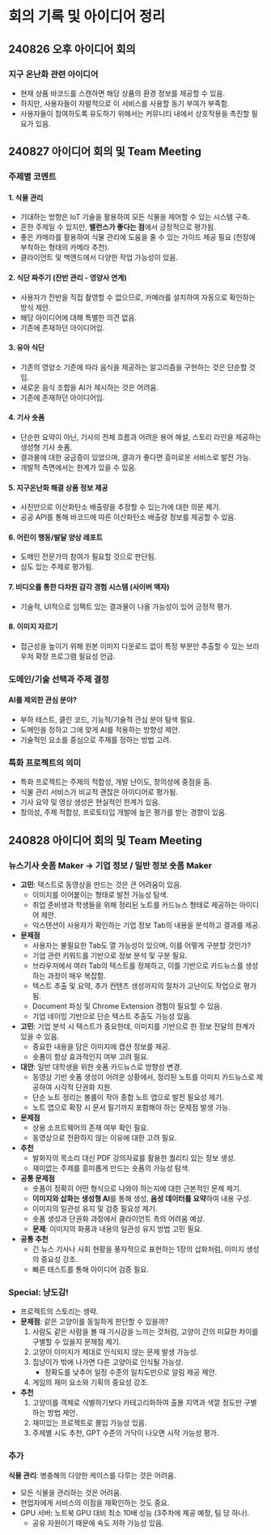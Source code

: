 # 회의 기록 및 아이디어 정리

## 240826 오후 아이디어 회의

### 지구 온난화 관련 아이디어

- 현재 상품 바코드를 스캔하면 해당 상품의 환경 정보를 제공할 수 있음.
- 하지만, 사용자들이 자발적으로 이 서비스를 사용할 동기 부여가 부족함.
- 사용자들이 참여하도록 유도하기 위해서는 커뮤니티 내에서 상호작용을 촉진할 필요가 있음.

## 240827 아이디어 회의 및 Team Meeting

### 주제별 코멘트

#### 1. 식물 관리

- 기대하는 방향은 IoT 기술을 활용하여 모든 식물을 제어할 수 있는 시스템 구축.
- 흔한 주제일 수 있지만, **밸런스가 좋다는 점**에서 긍정적으로 평가됨.
- 좋은 카메라를 활용하여 식물 관리에 도움을 줄 수 있는 가이드 제공 필요 (천장에 부착하는 형태의 카메라 추천).
- 클라이언트 및 백엔드에서 다양한 작업 가능성이 있음.

#### 2. 식단 짜주기 (잔반 관리 - 영양사 연계)

- 사용자가 잔반을 직접 촬영할 수 없으므로, 카메라를 설치하여 자동으로 확인하는 방식 제안.
- 해당 아이디어에 대해 특별한 의견 없음.
- 기존에 존재하던 아이디어임.

#### 3. 유아 식단

- 기존의 영양소 기준에 따라 음식을 제공하는 알고리즘을 구현하는 것은 단순할 것임.
- 새로운 음식 조합을 AI가 제시하는 것은 어려움.
- 기존에 존재하던 아이디어임.

#### 4. 기사 숏폼

- 단순한 요약이 아닌, 기사의 전체 흐름과 어려운 용어 해설, 스토리 라인을 제공하는 생성형 기사 숏폼.
- 결과물에 대한 궁금증이 있었으며, 결과가 좋다면 흥미로운 서비스로 발전 가능.
- 개발적 측면에서는 한계가 있을 수 있음.

#### 5. 지구온난화 해결 상품 정보 제공

- 사진만으로 이산화탄소 배출량을 추정할 수 있는가에 대한 의문 제기.
- 공공 API를 통해 바코드에 따른 이산화탄소 배출량 정보를 제공할 수 있음.

#### 6. 어린이 행동/발달 양상 레포트

- 도메인 전문가의 참여가 필요할 것으로 판단됨.
- 심도 있는 주제로 평가됨.

#### 7. 비디오를 통한 다차원 감각 경험 시스템 (사이버 액자)

- 기술적, UI적으로 임팩트 있는 결과물이 나올 가능성이 있어 긍정적 평가.

#### 8. 이미지 자르기

- 접근성을 높이기 위해 원본 이미지 다운로드 없이 특정 부분만 추출할 수 있는 브라우저 확장 프로그램 필요성 언급.

### 도메인/기술 선택과 주제 결정

#### AI를 제외한 관심 분야?

- 부하 테스트, 클린 코드, 기능적/기술적 관심 분야 탐색 필요.
- 도메인을 정하고 그에 맞게 AI를 적용하는 방향성 제안.
- 기술적인 요소를 중심으로 주제를 정하는 방법 고려.

### 특화 프로젝트의 의미

- 특화 프로젝트는 주제의 적합성, 개발 난이도, 창의성에 중점을 둠.
- 식물 관리 서비스가 비교적 괜찮은 아이디어로 평가됨.
- 기사 요약 및 영상 생성은 현실적인 한계가 있음.
- 창의성, 주제 적합성, 프로토타입 개발에 높은 평가를 받는 경향이 있음.

## 240828 아이디어 회의 및 Team Meeting

### 뉴스기사 숏폼 Maker → 기업 정보 / 일반 정보 숏폼 Maker

- **고민**: 텍스트로 동영상을 만드는 것은 큰 어려움이 있음.
  - 이미지를 이어붙이는 형태로 발전 가능성 탐색.
  - 취업 준비생과 학생들을 위해 정리된 노트를 카드뉴스 형태로 제공하는 아이디어 제안.
  - 익스텐션이 사용자가 확인하는 기업 정보 Tab의 내용을 분석하고 결과를 제공.
- **문제점**
  - 사용자는 불필요한 Tab도 열 가능성이 있으며, 이를 어떻게 구분할 것인가?
  - 기업 관련 키워드를 기반으로 정보 분석 및 구분 필요.
  - 브라우저에서 여러 Tab의 텍스트를 정제하고, 이를 기반으로 카드뉴스를 생성하는 과정이 매우 복잡함.
  - 텍스트 추출 및 요약, 추가 컨텐츠 생성까지의 절차가 고난이도 작업으로 평가됨.
  - Document 파싱 및 Chrome Extension 경험이 필요할 수 있음.
  - 기업 네이밍 기반으로 단순 텍스트 추출도 가능성 있음.
- **고민**: 기업 분석 시 텍스트가 중요한데, 이미지를 기반으로 한 정보 전달의 한계가 있을 수 있음.
  - 중요한 내용을 담은 이미지에 캡션 정보를 제공.
  - 숏폼이 항상 효과적인지 여부 고려 필요.
- **대안**: 일반 대학생을 위한 숏폼 카드뉴스로 방향성 변경.
  - 동영상 기반 숏폼 생성이 어려운 상황에서, 정리된 노트를 이미지 카드뉴스로 제공하여 시각적 단권화 지원.
  - 단순 노트 정리는 볼륨이 작아 종합 노트 앱으로 발전 필요성 제기.
  - 노트 앱으로 확장 시 문서 필기까지 포함해야 하는 문제점 발생 가능.
- **문제점**
  - 상용 소프트웨어의 존재 여부 확인 필요.
  - 동영상으로 전환하지 않는 이유에 대한 고려 필요.
- **추천**
  - 발화자의 목소리 대신 PDF 강의자료를 활용한 퀄리티 있는 정보 생성.
  - 재미없는 주제를 흥미롭게 만드는 숏폼의 가능성 탐색.
- **공통 문제점**
  - 숏폼이 정확히 어떤 형식으로 나와야 하는지에 대한 근본적인 문제 제기.
  - **이미지와 삽화는 생성형 AI**를 통해 생성, **음성 데이터를 요약**하여 내용 구성.
  - 이미지의 일관성 유지 및 검증 필요성 제기.
  - 숏폼 생성과 단권화 과정에서 클라이언트 측의 어려움 예상.
  - **문제**: 이미지의 화풍과 내용의 일관성 유지 방법 고민 필요.
- **공통 추천**
  - 긴 뉴스 기사나 사회 현황을 풍자적으로 표현하는 1장의 삽화처럼, 이미지 생성의 중요성 강조.
  - 빠른 테스트를 통해 아이디어 검증 필요.

### Special: 냥도감!

- 프로젝트의 스토리는 생략.
- **문제점**: 같은 고양이를 동일하게 판단할 수 있을까?
  1. 사람도 같은 사람을 볼 때 기시감을 느끼는 것처럼, 고양이 간의 미묘한 차이를 구별할 수 있을지 문제점 제기.
  2. 고양이 이미지가 제대로 인식되지 않는 문제 발생 가능성.
  3. 집냥이가 밖에 나가면 다른 고양이로 인식될 가능성.
     - 정확도를 낮추어 일정 수준의 일치도만으로 알림 제공 제안.
  4. 게임의 재미 요소와 기획의 중요성 강조.
- **추천**
  1. 고양이를 객체로 식별하기보다 카테고리화하여 출몰 지역과 색깔 정도만 구별하는 방법 제안.
  2. 재미있는 프로젝트로 몰입 가능성 있음.
  3. 주제별 시도 추천, GPT 수준의 가닥이 나오면 시작 가능성 평가.

### 추가

**식물 관리**: 병충해의 다양한 케이스를 다루는 것은 어려움.

- 모든 식물을 관리하는 것은 어려움.
- 현업자에게 서비스의 이점을 재확인하는 것도 중요.
- GPU 서버: 노트북 GPU 대비 최소 10배 성능 (3주차에 제공 예정, 팀 당 하나).
  - 공유 자원이기 때문에 속도 저하 가능성 있음.
